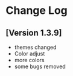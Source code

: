 # Change Log

## [Version 1.3.9]

- themes changed
- Color adjust
- more colors 
- some bugs removed 
